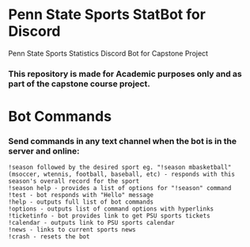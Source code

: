 # Penn State Sports StatBot for Discord
Penn State Sports Statistics Discord Bot for Capstone Project

### This repository is made for Academic purposes only and as part of the capstone course project.

# Bot Commands
### Send commands in any text channel when the bot is in the server and online:
```
!season followed by the desired sport eg. "!season mbasketball"  
(msoccer, wtennis, football, baseball, etc) - responds with this season's overall record for the sport
!season help - provides a list of options for "!season" command 
!test - bot responds with "Hello" message 
!help - outputs full list of bot commands
!options - outputs list of command options with hyperlinks
!ticketinfo - bot provides link to get PSU sports tickets
!calendar - outputs link to PSU sports calendar
!news - links to current sports news
!crash - resets the bot
```
